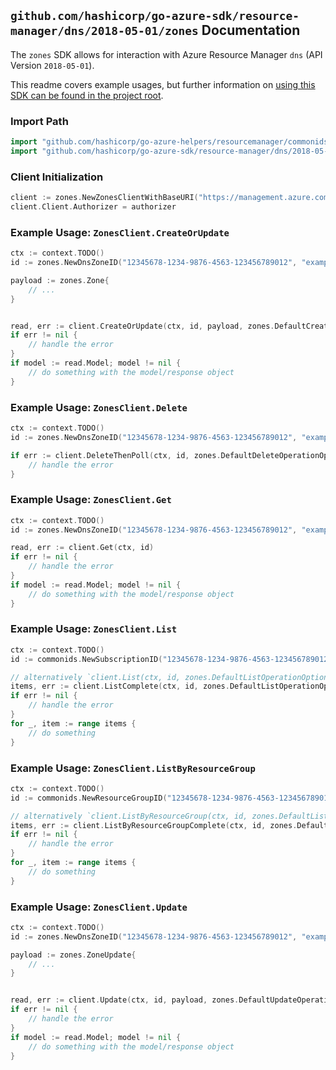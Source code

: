 
## `github.com/hashicorp/go-azure-sdk/resource-manager/dns/2018-05-01/zones` Documentation

The `zones` SDK allows for interaction with Azure Resource Manager `dns` (API Version `2018-05-01`).

This readme covers example usages, but further information on [using this SDK can be found in the project root](https://github.com/hashicorp/go-azure-sdk/tree/main/docs).

### Import Path

```go
import "github.com/hashicorp/go-azure-helpers/resourcemanager/commonids"
import "github.com/hashicorp/go-azure-sdk/resource-manager/dns/2018-05-01/zones"
```


### Client Initialization

```go
client := zones.NewZonesClientWithBaseURI("https://management.azure.com")
client.Client.Authorizer = authorizer
```


### Example Usage: `ZonesClient.CreateOrUpdate`

```go
ctx := context.TODO()
id := zones.NewDnsZoneID("12345678-1234-9876-4563-123456789012", "example-resource-group", "dnsZoneName")

payload := zones.Zone{
	// ...
}


read, err := client.CreateOrUpdate(ctx, id, payload, zones.DefaultCreateOrUpdateOperationOptions())
if err != nil {
	// handle the error
}
if model := read.Model; model != nil {
	// do something with the model/response object
}
```


### Example Usage: `ZonesClient.Delete`

```go
ctx := context.TODO()
id := zones.NewDnsZoneID("12345678-1234-9876-4563-123456789012", "example-resource-group", "dnsZoneName")

if err := client.DeleteThenPoll(ctx, id, zones.DefaultDeleteOperationOptions()); err != nil {
	// handle the error
}
```


### Example Usage: `ZonesClient.Get`

```go
ctx := context.TODO()
id := zones.NewDnsZoneID("12345678-1234-9876-4563-123456789012", "example-resource-group", "dnsZoneName")

read, err := client.Get(ctx, id)
if err != nil {
	// handle the error
}
if model := read.Model; model != nil {
	// do something with the model/response object
}
```


### Example Usage: `ZonesClient.List`

```go
ctx := context.TODO()
id := commonids.NewSubscriptionID("12345678-1234-9876-4563-123456789012")

// alternatively `client.List(ctx, id, zones.DefaultListOperationOptions())` can be used to do batched pagination
items, err := client.ListComplete(ctx, id, zones.DefaultListOperationOptions())
if err != nil {
	// handle the error
}
for _, item := range items {
	// do something
}
```


### Example Usage: `ZonesClient.ListByResourceGroup`

```go
ctx := context.TODO()
id := commonids.NewResourceGroupID("12345678-1234-9876-4563-123456789012", "example-resource-group")

// alternatively `client.ListByResourceGroup(ctx, id, zones.DefaultListByResourceGroupOperationOptions())` can be used to do batched pagination
items, err := client.ListByResourceGroupComplete(ctx, id, zones.DefaultListByResourceGroupOperationOptions())
if err != nil {
	// handle the error
}
for _, item := range items {
	// do something
}
```


### Example Usage: `ZonesClient.Update`

```go
ctx := context.TODO()
id := zones.NewDnsZoneID("12345678-1234-9876-4563-123456789012", "example-resource-group", "dnsZoneName")

payload := zones.ZoneUpdate{
	// ...
}


read, err := client.Update(ctx, id, payload, zones.DefaultUpdateOperationOptions())
if err != nil {
	// handle the error
}
if model := read.Model; model != nil {
	// do something with the model/response object
}
```
